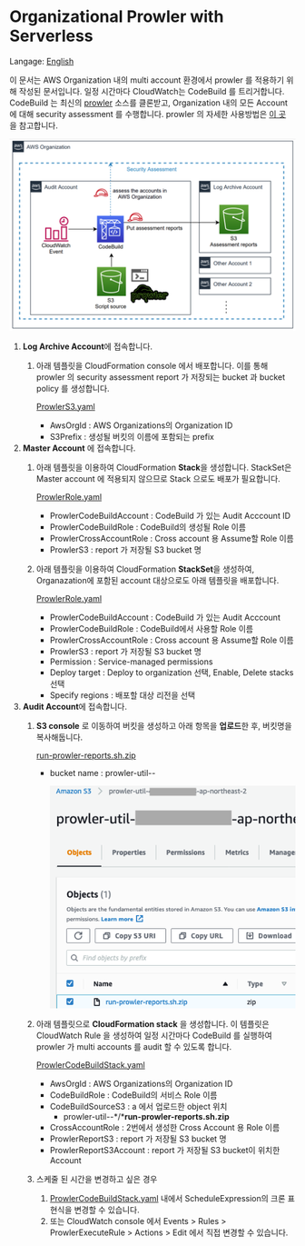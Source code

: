 # Organizational Prowler with Serverless

Langage: [English](README.md)

이 문서는 AWS Organization 내의 multi account 환경에서 prowler 를 적용하기 위해 작성된 문서입니다.
일정 시간마다 CloudWatch는 CodeBuild 를 트리거합니다.
CodeBuild 는 최신의 [prowler](https://github.com/prowler-cloud/prowler) 소스를 클론받고, 
Organization 내의 모든 Account 에 대해 security assessment 를 수행합니다.
prowler 의 자세한 사용방법은 [이 곳](https://github.com/prowler-cloud/prowler#usagee) 을 참고합니다.

![Untitled](docs/images/prowler_org_architecture.png)

1. **Log Archive Account**에 접속합니다.
   1. 아래 템플릿을 CloudFormation console 에서 배포합니다. 이를 통해 prowler 의 security assessment report 가 저장되는 bucket 과 bucket policy 를 생성합니다.

      [ProwlerS3.yaml](templates/ProwlerS3.yaml)

      - AwsOrgId : AWS Organizations의 Organization ID
      - S3Prefix : 생성될 버킷의 이름에 포함되는 prefix
2. **Master Account** 에 접속합니다.
   1. 아래 템플릿을 이용하여 CloudFormation **Stack**을 생성합니다. StackSet은 Master account 에 적용되지 않으므로 Stack 으로도 배포가 필요합니다.

      [ProwlerRole.yaml](templates/ProwlerRole.yaml)

      - ProwlerCodeBuildAccount : CodeBuild 가 있는 Audit Acccount ID
      - ProwlerCodeBuildRole : CodeBuild의 생성될 Role 이름
      - ProwlerCrossAccountRole : Cross account 용 Assume할 Role 이름
      - ProwlerS3 : report 가 저장될 S3 bucket 명
   2. 아래 템플릿을 이용하여 CloudFormation **StackSet**을 생성하여, Organazation에 포함된 account 대상으로도 아래 템플릿을 배포합니다.

      [ProwlerRole.yaml](templates/ProwlerRole.yaml)

      - ProwlerCodeBuildAccount : CodeBuild 가 있는 Audit Acccount
      - ProwlerCodeBuildRole : CodeBuild에서 사용할 Role 이름
      - ProwlerCrossAccountRole : Cross account 용 Assume할 Role 이름
      - ProwlerS3 : report 가 저장될 S3 bucket 명
      - Permission : Service-managed permissions
      - Deploy target : Deploy to organization 선택, Enable, Delete stacks 선택
      - Specify regions : 배포할 대상 리전을 선택
3. **Audit Account**에 접속합니다.
   1. **S3 console** 로 이동하여 버킷을 생성하고 아래 항목을 **업로드**한 후, 버킷명을 복사해둡니다.

      [run-prowler-reports.sh.zip](src/run-prowler-reports.sh.zip)

      - bucket name : prowler-util-*<Account ID>*-*<region>*

        ![Untitled](docs/images/s3_screenshot.png)

   2. 아래 템플릿으로 **CloudFormation stack** 을 생성합니다. 이 템플릿은 CloudWatch Rule 을 생성하여 일정 시간마다 CodeBuild 를 실행하여 prowler 가 multi accounts 를 audit 할 수 있도록 합니다.

      [ProwlerCodeBuildStack.yaml](templates/ProwlerCodeBuildStack.yaml)

      - AwsOrgId : AWS Organizations의 Organization ID
      - CodeBuildRole : CodeBuild의 서비스 Role 이름
      - CodeBuildSourceS3 : a 에서 업로드한 object 위치
         - prowler-util-*<Account ID>*-*<region>/***run-prowler-reports.sh.zip**
      - CrossAccountRole : 2번에서 생성한 Cross Account 용 Role 이름
      - ProwlerReportS3 : report 가 저장될 S3 bucket 명
      - ProwlerReportS3Account : report 가 저장될 S3 bucket이 위치한 Account
   3. 스케줄 된 시간을 변경하고 싶은 경우
      1. [ProwlerCodeBuildStack.yaml](templates/ProwlerCodeBuildStack.yaml) 내에서 ScheduleExpression의 크론 표현식을 변경할 수 있습니다.
      2. 또는 CloudWatch console 에서 Events > Rules > ProwlerExecuteRule > Actions > Edit 에서 직접 변경할 수 있습니다.